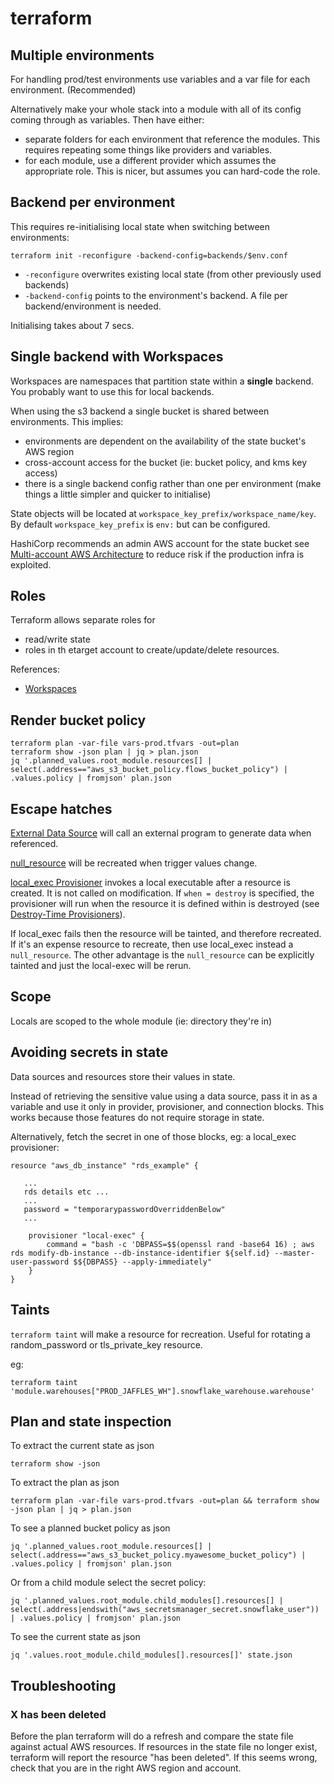 # terraform

## Multiple environments

For handling prod/test environments use variables and a var file for each environment. (Recommended)

Alternatively make your whole stack into a module with all of its config coming through as variables. Then have either:

- separate folders for each environment that reference the modules. This requires repeating some things like providers and variables.
- for each module, use a different provider which assumes the appropriate role. This is nicer, but assumes you can hard-code the role.

## Backend per environment

This requires re-initialising local state when switching between environments:

```
terraform init -reconfigure -backend-config=backends/$env.conf
```

- `-reconfigure` overwrites existing local state (from other previously used backends)
- `-backend-config` points to the environment's backend. A file per backend/environment is needed.

Initialising takes about 7 secs.

## Single backend with Workspaces

Workspaces are namespaces that partition state within a **single** backend. You probably want to use this for local backends.

When using the s3 backend a single bucket is shared between environments. This implies:

- environments are dependent on the availability of the state bucket's AWS region
- cross-account access for the bucket (ie: bucket policy, and kms key access)
- there is a single backend config rather than one per environment (make things a little simpler and quicker to initialise)

State objects will be located at `workspace_key_prefix/workspace_name/key`. By default `workspace_key_prefix` is `env:` but can be configured.

HashiCorp recommends an admin AWS account for the state bucket see [Multi-account AWS Architecture](https://www.terraform.io/docs/language/settings/backends/s3.html#multi-account-aws-architecture) to reduce risk if the production infra is exploited.

## Roles

Terraform allows separate roles for

- read/write state
- roles in th etarget account to create/update/delete resources.

References:

- [Workspaces](https://www.terraform.io/docs/language/state/workspaces.html)

## Render bucket policy

```
terraform plan -var-file vars-prod.tfvars -out=plan
terraform show -json plan | jq > plan.json
jq '.planned_values.root_module.resources[] | select(.address=="aws_s3_bucket_policy.flows_bucket_policy") | .values.policy | fromjson' plan.json
```

## Escape hatches

[External Data Source](https://registry.terraform.io/providers/hashicorp/external/latest/docs/data-sources/data_source) will call an external program to generate data when referenced.

[null_resource](https://registry.terraform.io/providers/hashicorp/null/latest/docs/resources/resource) will be recreated when trigger values change.

[local_exec Provisioner](https://www.terraform.io/docs/language/resources/provisioners/local-exec.html) invokes a local executable after a resource is created. It is not called on modification. If `when = destroy` is specified, the provisioner will run when the resource it is defined within is destroyed (see [Destroy-Time Provisioners](https://www.terraform.io/docs/language/resources/provisioners/syntax.html#destroy-time-provisioners)).

If local_exec fails then the resource will be tainted, and therefore recreated. If it's an expense resource to recreate, then use local_exec instead a `null_resource`. The other advantage is the `null_resource` can be explicitly tainted and just the local-exec will be rerun.

## Scope

Locals are scoped to the whole module (ie: directory they're in)

## Avoiding secrets in state

Data sources and resources store their values in state.

Instead of retrieving the sensitive value using a data source, pass it in as a variable and use it only in provider, provisioner, and connection blocks. This works because those features do not require storage in state.

Alternatively, fetch the secret in one of those blocks, eg: a local_exec provisioner:

```
resource "aws_db_instance" "rds_example" {

   ...
   rds details etc ...
   ...
   password = "temporarypasswordOverriddenBelow"
   ...

    provisioner "local-exec" {
        command = "bash -c 'DBPASS=$$(openssl rand -base64 16) ; aws rds modify-db-instance --db-instance-identifier ${self.id} --master-user-password $${DBPASS} --apply-immediately"
    }
}
```

## Taints

`terraform taint` will make a resource for recreation. Useful for rotating a random_password or tls_private_key resource.

eg:

```
terraform taint 'module.warehouses["PROD_JAFFLES_WH"].snowflake_warehouse.warehouse'
```

## Plan and state inspection

To extract the current state as json

```
terraform show -json
```

To extract the plan as json

```
terraform plan -var-file vars-prod.tfvars -out=plan && terraform show -json plan | jq > plan.json
```

To see a planned bucket policy as json

```
jq '.planned_values.root_module.resources[] | select(.address=="aws_s3_bucket_policy.myawesome_bucket_policy") | .values.policy | fromjson' plan.json
```

Or from a child module select the secret policy:

```
jq '.planned_values.root_module.child_modules[].resources[] | select(.address|endswith("aws_secretsmanager_secret.snowflake_user")) | .values.policy | fromjson' plan.json
```

To see the current state as json

```
jq '.values.root_module.child_modules[].resources[]' state.json
```

## Troubleshooting

### X has been deleted

Before the plan terraform will do a refresh and compare the state file against actual AWS resources. If resources in the state file no longer exist, terraform will report the resource "has been deleted". If this seems wrong, check that you are in the right AWS region and account.
